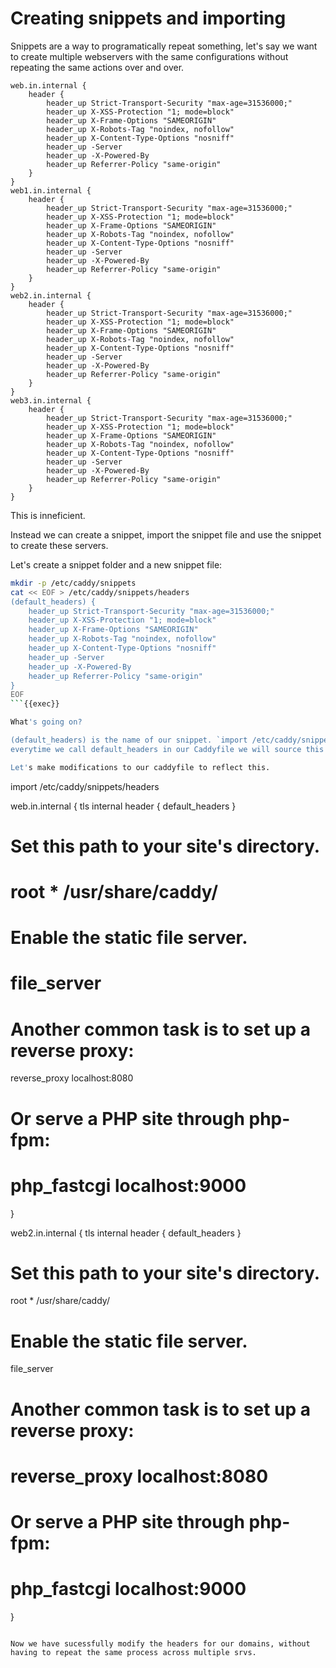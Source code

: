# Creating snippets and importing

Snippets are a way to programatically repeat something, let's say we want to create multiple webservers with the same configurations without repeating the same actions over and over.

```
web.in.internal {
    header {
        header_up Strict-Transport-Security "max-age=31536000;"
        header_up X-XSS-Protection "1; mode=block"
        header_up X-Frame-Options "SAMEORIGIN"
        header_up X-Robots-Tag "noindex, nofollow"
        header_up X-Content-Type-Options "nosniff"
        header_up -Server
        header_up -X-Powered-By
        header_up Referrer-Policy "same-origin"
    }
}
web1.in.internal {
    header {
        header_up Strict-Transport-Security "max-age=31536000;"
        header_up X-XSS-Protection "1; mode=block"
        header_up X-Frame-Options "SAMEORIGIN"
        header_up X-Robots-Tag "noindex, nofollow"
        header_up X-Content-Type-Options "nosniff"
        header_up -Server
        header_up -X-Powered-By
        header_up Referrer-Policy "same-origin"
    }
}
web2.in.internal {
    header {
        header_up Strict-Transport-Security "max-age=31536000;"
        header_up X-XSS-Protection "1; mode=block"
        header_up X-Frame-Options "SAMEORIGIN"
        header_up X-Robots-Tag "noindex, nofollow"
        header_up X-Content-Type-Options "nosniff"
        header_up -Server
        header_up -X-Powered-By
        header_up Referrer-Policy "same-origin"
    }
}
web3.in.internal {
    header {
        header_up Strict-Transport-Security "max-age=31536000;"
        header_up X-XSS-Protection "1; mode=block"
        header_up X-Frame-Options "SAMEORIGIN"
        header_up X-Robots-Tag "noindex, nofollow"
        header_up X-Content-Type-Options "nosniff"
        header_up -Server
        header_up -X-Powered-By
        header_up Referrer-Policy "same-origin"
    }
}
```

This is inneficient.

Instead we can create a snippet, import the snippet file and use the snippet to create these servers.

Let's create a snippet folder and a new snippet file:

```bash
mkdir -p /etc/caddy/snippets
cat << EOF > /etc/caddy/snippets/headers
(default_headers) { 
    header_up Strict-Transport-Security "max-age=31536000;"
    header_up X-XSS-Protection "1; mode=block"
    header_up X-Frame-Options "SAMEORIGIN"
    header_up X-Robots-Tag "noindex, nofollow"
    header_up X-Content-Type-Options "nosniff"
    header_up -Server
    header_up -X-Powered-By
    header_up Referrer-Policy "same-origin"
}
EOF
```{{exec}}

What's going on?

(default_headers) is the name of our snippet. `import /etc/caddy/snippets/headers`
everytime we call default_headers in our Caddyfile we will source this exact same code to our config. Be aware that you still need to be mindful of the structure of the caddyfile.

Let's make modifications to our caddyfile to reflect this.

```
import /etc/caddy/snippets/headers

web.in.internal {
  tls internal
  header {
    default_headers
  }
  # Set this path to your site's directory.
  # root * /usr/share/caddy/

  # Enable the static file server.
  # file_server

  # Another common task is to set up a reverse proxy:
  reverse_proxy localhost:8080

  # Or serve a PHP site through php-fpm:
  # php_fastcgi localhost:9000
}

web2.in.internal {
  tls internal
  header {
    default_headers
  }
  # Set this path to your site's directory.
  root * /usr/share/caddy/

  # Enable the static file server.
  file_server

  # Another common task is to set up a reverse proxy:
  # reverse_proxy localhost:8080

  # Or serve a PHP site through php-fpm:
  # php_fastcgi localhost:9000
}
```

Now we have sucessfully modify the headers for our domains, without having to repeat the same process across multiple srvs.
